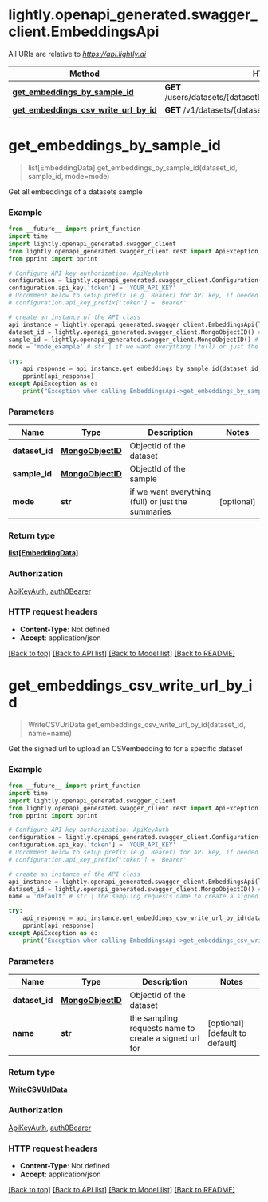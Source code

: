 # lightly.openapi_generated.swagger_client.EmbeddingsApi

All URIs are relative to *https://api.lightly.ai*

Method | HTTP request | Description
------------- | ------------- | -------------
[**get_embeddings_by_sample_id**](EmbeddingsApi.md#get_embeddings_by_sample_id) | **GET** /users/datasets/{datasetId}/samples/{sampleId}/embeddings | 
[**get_embeddings_csv_write_url_by_id**](EmbeddingsApi.md#get_embeddings_csv_write_url_by_id) | **GET** /v1/datasets/{datasetId}/embeddings/writeCSVUrl | 

# **get_embeddings_by_sample_id**
> list[EmbeddingData] get_embeddings_by_sample_id(dataset_id, sample_id, mode=mode)



Get all embeddings of a datasets sample

### Example
```python
from __future__ import print_function
import time
import lightly.openapi_generated.swagger_client
from lightly.openapi_generated.swagger_client.rest import ApiException
from pprint import pprint

# Configure API key authorization: ApiKeyAuth
configuration = lightly.openapi_generated.swagger_client.Configuration()
configuration.api_key['token'] = 'YOUR_API_KEY'
# Uncomment below to setup prefix (e.g. Bearer) for API key, if needed
# configuration.api_key_prefix['token'] = 'Bearer'

# create an instance of the API class
api_instance = lightly.openapi_generated.swagger_client.EmbeddingsApi(lightly.openapi_generated.swagger_client.ApiClient(configuration))
dataset_id = lightly.openapi_generated.swagger_client.MongoObjectID() # MongoObjectID | ObjectId of the dataset
sample_id = lightly.openapi_generated.swagger_client.MongoObjectID() # MongoObjectID | ObjectId of the sample
mode = 'mode_example' # str | if we want everything (full) or just the summaries (optional)

try:
    api_response = api_instance.get_embeddings_by_sample_id(dataset_id, sample_id, mode=mode)
    pprint(api_response)
except ApiException as e:
    print("Exception when calling EmbeddingsApi->get_embeddings_by_sample_id: %s\n" % e)
```

### Parameters

Name | Type | Description  | Notes
------------- | ------------- | ------------- | -------------
 **dataset_id** | [**MongoObjectID**](.md)| ObjectId of the dataset | 
 **sample_id** | [**MongoObjectID**](.md)| ObjectId of the sample | 
 **mode** | **str**| if we want everything (full) or just the summaries | [optional] 

### Return type

[**list[EmbeddingData]**](EmbeddingData.md)

### Authorization

[ApiKeyAuth](../README.md#ApiKeyAuth), [auth0Bearer](../README.md#auth0Bearer)

### HTTP request headers

 - **Content-Type**: Not defined
 - **Accept**: application/json

[[Back to top]](#) [[Back to API list]](../README.md#documentation-for-api-endpoints) [[Back to Model list]](../README.md#documentation-for-models) [[Back to README]](../README.md)

# **get_embeddings_csv_write_url_by_id**
> WriteCSVUrlData get_embeddings_csv_write_url_by_id(dataset_id, name=name)



Get the signed url to upload an CSVembedding to for a specific dataset

### Example
```python
from __future__ import print_function
import time
import lightly.openapi_generated.swagger_client
from lightly.openapi_generated.swagger_client.rest import ApiException
from pprint import pprint

# Configure API key authorization: ApiKeyAuth
configuration = lightly.openapi_generated.swagger_client.Configuration()
configuration.api_key['token'] = 'YOUR_API_KEY'
# Uncomment below to setup prefix (e.g. Bearer) for API key, if needed
# configuration.api_key_prefix['token'] = 'Bearer'

# create an instance of the API class
api_instance = lightly.openapi_generated.swagger_client.EmbeddingsApi(lightly.openapi_generated.swagger_client.ApiClient(configuration))
dataset_id = lightly.openapi_generated.swagger_client.MongoObjectID() # MongoObjectID | ObjectId of the dataset
name = 'default' # str | the sampling requests name to create a signed url for (optional) (default to default)

try:
    api_response = api_instance.get_embeddings_csv_write_url_by_id(dataset_id, name=name)
    pprint(api_response)
except ApiException as e:
    print("Exception when calling EmbeddingsApi->get_embeddings_csv_write_url_by_id: %s\n" % e)
```

### Parameters

Name | Type | Description  | Notes
------------- | ------------- | ------------- | -------------
 **dataset_id** | [**MongoObjectID**](.md)| ObjectId of the dataset | 
 **name** | **str**| the sampling requests name to create a signed url for | [optional] [default to default]

### Return type

[**WriteCSVUrlData**](WriteCSVUrlData.md)

### Authorization

[ApiKeyAuth](../README.md#ApiKeyAuth), [auth0Bearer](../README.md#auth0Bearer)

### HTTP request headers

 - **Content-Type**: Not defined
 - **Accept**: application/json

[[Back to top]](#) [[Back to API list]](../README.md#documentation-for-api-endpoints) [[Back to Model list]](../README.md#documentation-for-models) [[Back to README]](../README.md)

